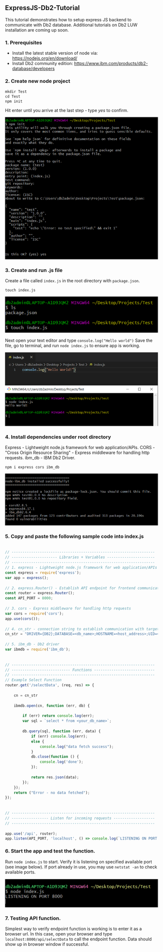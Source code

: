 ## ExpressJS-Db2-Tutorial
This tutorial demonstrates how to setup express JS backend to communicate with Db2 database.
Additional tutorials on Db2 LUW installation are coming up soon. 


### 1. Prerequisites 
- Install the latest stable version of node via: https://nodejs.org/en/download/
- Install Db2 community edition: https://www.ibm.com/products/db2-database/developers



### 2. Create new node project
```
mkdir Test
cd Test
npm init 
```
Hit enter until you arrive at the last step - type *yes* to confirm.

![Image](https://raw.githubusercontent.com/coolKev666/ExpressJS-Db2-Tutorial/master/Images/Step%201.PNG)


### 3. Create and run .js file
Create a file called `index.js` in the root directory with `package.json`.
```
touch index.js
```
![Image](https://raw.githubusercontent.com/coolKev666/ExpressJS-Db2-Tutorial/master/Images/Step%202.PNG)

Next open your text editor and type `console.log("Hello world")`
Save the file, go to terminal, and run `node index.js` to ensure app is working.

![Image](https://raw.githubusercontent.com/coolKev666/ExpressJS-Db2-Tutorial/master/Images/Step%203.PNG)


### 4. Install dependencies under root directory 
Express - Lightweight node.js framework for web application/APIs. 
CORS - "Cross Origin Resource Sharing" - Express middleware for handling http requests. 
ibm_db - IBM Db2 Driver.
```
npm i express cors ibm_db
```
![Image](https://raw.githubusercontent.com/coolKev666/ExpressJS-Db2-Tutorial/master/Images/Step%204.PNG)


### 5. Copy and paste the following sample code into index.js
``` Javascript

// ------------------------------------------------------------------
// --------------------- Libraries + Variables ----------------------
// ------------------------------------------------------------------
// 1. express - Lightweight node.js framework for web application/APIs
const express = require('express');
var app = express();

// 2. express.Router() - Establish API endpoint for frontend communication based on API_PORT
const router = express.Router();
const API_PORT = 8000;

// 3. cors - Express middleware for handling http requests
var cors = require('cors');
app.use(cors());

// 4. cn_str - connection string to establish communication with target DB
cn_str = "DRIVER={DB2};DATABASE=<db_name>;HOSTNAME=<host_address>;UID=<user_id>;PWD=<password>;PORT=<PORT_NO>;PROTOCOL=TCPIP";

// 5. ibm_db - Db2 driver
var ibmdb = require('ibm_db');


// ------------------------------------------------------------------
// --------------------------- Functions ----------------------------
// ------------------------------------------------------------------
// Example Select Function
router.get('/selectData', (req, res) => {
    
    cn = cn_str

    ibmdb.open(cn, function (err, db) {

        if (err) return console.log(err);
        var sql = `select * from <your_db_name>`;

        db.query(sql, function (err, data) {
            if (err) console.log(err);
            else {
                console.log("data fetch success");
            }
            db.close(function () {
                console.log('done');
            });

            return res.json(data);
        });
    });
    return ("Error - no data fetched");
});


// ------------------------------------------------------------------
// ----------------- Listen for incoming requests -------------------
// ------------------------------------------------------------------

app.use('/api', router);
app.listen(API_PORT, 'localhost', () => console.log(`LISTENING ON PORT ${API_PORT}`));

```

### 6. Start the app and test the function. 
Run `node index.js` to start. Verify it is listening on specified available port (see image below). 
If port already in use, you may use `netstat -an` to check available ports.

![Image](https://github.com/coolKev666/ExpressJS-Db2-Tutorial/blob/master/Images/Step%205.PNG)

### 7. Testing API function. 
Simplest way to verify endpoint function is working is to enter it as a browser url. 
In this case, open your browser and type `localhost:8000/api/selectData` to call the endpoint function. 
Data should show up in browser window if successful.





